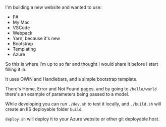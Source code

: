 I'm building a new website and wanted to use:

- F#
- My Mac
- VSCode
- Webpack
- Yarn, because it's new
- Bootstrap
- Templating
- Azure

So this is where I'm up to so far and thought I would share it before I start filling it in.

It uses OWIN and Handlebars, and a simple bootstrap template.

There's Home, Error and Not Found pages, and by going to `/hello/world` there's an example of parameters being passed to a model.

While developing you can run `./dev.sh` to test it locally, and `./build.sh` will create an IIS deployable folder `build`.

`deploy.sh` will deploy it to your Azure website or other git deployable host.